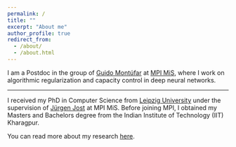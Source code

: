 ```yaml
---
permalink: /
title: ""
excerpt: "About me"
author_profile: true
redirect_from: 
  - /about/
  - /about.html
---
```


I am a Postdoc in the group of [Guido Mont&uacute;far](https://www.math.ucla.edu/~montufar/) at [MPI MiS](https://www.mis.mpg.de/montufar/index.html), where I work on algorithmic regularization and capacity control in deep neural networks. 

---
I received my PhD in Computer Science from [Leipzig University](https://www.fmi.uni-leipzig.de/cms/en/startseite/) under the supervision of [J&uuml;rgen Jost](https://www.mis.mpg.de/de/jjost/juergen-jost.html) at MPI MiS. Before joining MPI, I obtained my Masters and Bachelors degree from the Indian Institute of Technology (IIT) Kharagpur. 

You can read more about my research [here](https://e5150pro.github.io/publications/).

